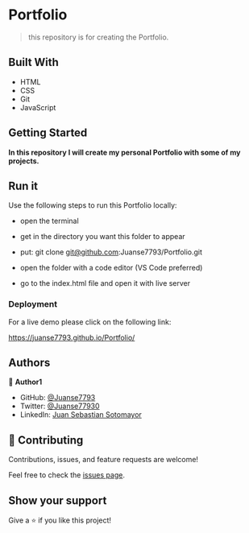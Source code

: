 # Portfolio

> this repository is for creating the Portfolio.


## Built With

- HTML
- CSS
- Git
- JavaScript

## Getting Started

**In this repository I will create my personal Portfolio with some of my projects.**

## Run it

Use the following steps to run this Portfolio locally:

- open the terminal

- get in the directory you want this folder to appear

- put: git clone git@github.com:Juanse7793/Portfolio.git

- open the folder with a code editor (VS Code preferred)

- go to the index.html file and open it with live server


### Deployment

For a live demo please click on the following link:

https://juanse7793.github.io/Portfolio/

## Authors

👤 **Author1**

- GitHub: [@Juanse7793](https://github.com/Juanse7793)
- Twitter: [@Juanse77930](https://twitter.com/Juanse77930)
- LinkedIn: [Juan Sebastian Sotomayor](https://linkedin.com/in/juan-sebastian-sotomayor-2bb395198)


## 🤝 Contributing

Contributions, issues, and feature requests are welcome!

Feel free to check the [issues page](../../issues/).

## Show your support

Give a ⭐️ if you like this project!
